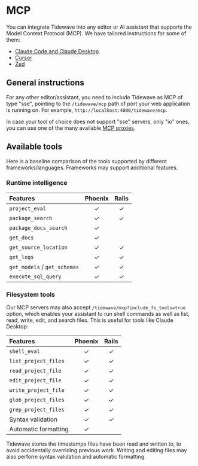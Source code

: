 # MCP

You can integrate Tidewave into any editor or AI assistant that supports the Model Context Protocol (MCP). We have tailored instructions for some of them:

  * [Claude Code and Claude Desktop](claude.md)
  * [Cursor](cursor.md)
  * [Zed](zed.md)

## General instructions

For any other editor/assistant, you need to include Tidewave as MCP of type "sse", pointing to the `/tidewave/mcp` path of port your web application is running on. For example, `http://localhost:4000/tidewave/mcp`.

In case your tool of choice does not support "sse" servers, only "io" ones, you can use one of the many available [MCP proxies](mcp_proxy.md).

## Available tools

Here is a baseline comparison of the tools supported by different frameworks/languages. Frameworks may support additional features.

### Runtime intelligence

| Features                     | Phoenix | Rails |
| :--------------------------- | :-----: | :---: |
| `project_eval`               | ✓       | ✓     |
| `package_search`             | ✓       | ✓     |
| `package_docs_search`        | ✓       |       |
| `get_docs`                   | ✓       |       |
| `get_source_location`        | ✓       | ✓     |
| `get_logs`                   | ✓       | ✓     |
| `get_models` / `get_schemas` | ✓       | ✓     |
| `execute_sql_query`          | ✓       | ✓     |

### Filesystem tools

Our MCP servers may also accept `/tidewave/mcp?include_fs_tools=true` option,
which enables your assistant to run shell commands as well as list, read, write,
edit, and search files. This is useful for tools like Claude Desktop:

| Features                   | Phoenix | Rails |
| :------------------------- | :-----: | :---: |
| `shell_eval`               | ✓       | ✓     |
| `list_project_files`       | ✓       | ✓     |
| `read_project_file`        | ✓       | ✓     |
| `edit_project_file`        | ✓       | ✓     |
| `write_project_file`       | ✓       | ✓     |
| `glob_project_files`       | ✓       | ✓     |
| `grep_project_files`       | ✓       | ✓     |
| Syntax validation          | ✓       | ✓     |
| Automatic formatting       | ✓       |       |

Tidewave stores the timestamps files have been read and written to, to avoid accidentally
overriding previous work. Writing and editing files may also perform syntax validation and
automatic formatting.
